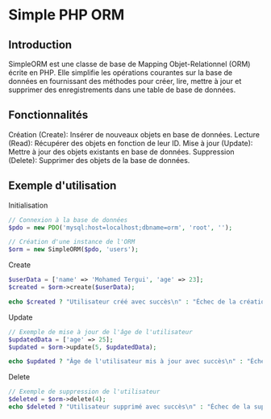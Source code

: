 # Simple PHP ORM
## Introduction
SimpleORM est une classe de base de Mapping Objet-Relationnel (ORM) écrite en PHP. Elle simplifie les opérations courantes sur la base de données en fournissant des méthodes pour créer, lire, mettre à jour et supprimer des enregistrements dans une table de base de données.

## Fonctionnalités
Création (Create): Insérer de nouveaux objets en base de données.
Lecture (Read): Récupérer des objets en fonction de leur ID.
Mise à jour (Update): Mettre à jour des objets existants en base de données.
Suppression (Delete): Supprimer des objets de la base de données.

## Exemple d'utilisation
Initialisation
```php
// Connexion à la base de données
$pdo = new PDO('mysql:host=localhost;dbname=orm', 'root', '');

// Création d'une instance de l'ORM
$orm = new SimpleORM($pdo, 'users');
```
Create
```php
$userData = ['name' => 'Mohamed Tergui', 'age' => 23];
$created = $orm->create($userData);

echo $created ? "Utilisateur créé avec succès\n" : "Échec de la création de l'utilisateur\n";
```
 Update
 ```php
// Exemple de mise à jour de l'âge de l'utilisateur
$updatedData = ['age' => 25];
$updated = $orm->update(5, $updatedData);

echo $updated ? "Âge de l'utilisateur mis à jour avec succès\n" : "Échec de la mise à jour de l'âge de l'utilisateur\n";
 ```

Delete
```php
// Exemple de suppression de l'utilisateur
$deleted = $orm->delete(4);
echo $deleted ? "Utilisateur supprimé avec succès\n" : "Échec de la suppression de l'utilisateur\n";
```
